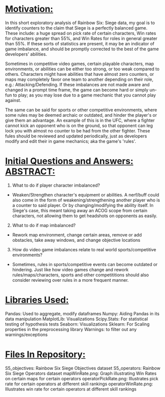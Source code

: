 # <u>Motivation:</u>
In this short exploratory analysis of Rainbow Six: Siege data, my goal is to identify counters to the claim that Siege is a perfectly balanced game.  These include: a huge spread on pick rate of certain characters, Win rates for characters greater than 55%, and Win Rates for roles in general greater than 55%.  If these sorts of statistics are present, it may be an indicator of game imbalance, and should be promptly corrected to the best of the game developers' abilities.

Sometimes in competitive video games, certain playable characters, map environments, or abilities can be either too strong, or too weak compared to others.  Characters might have abilities that have almost zero counters, or maps may completely favor one team to another depending on their role, e.g.: Attacking/Defending.  If these imbalances are not made aware and changed in a prompt time frame, the game can become hard or simply un-fun to play; as you may lose due to a game mechanic that you cannot play against.

The same can be said for sports or other competitive environments, where some rules may be deemed archaic or outdated, and hinder the player's or give them an advantage.  An example of this is in the UFC, where a fighter cannot kick an opponent who is on the ground, so that opponent can leg lock you with almost no counter to be had from the other fighter.  These fules should be reviewed and updated periodically, just as developers modify and edit their in game mechanics; aka the game's 'rules'.

# <u>Initial Questions and Answers: ABSTRACT:</u>
1. What to do if player character imbalanced?
+ Weaken/Strengthen character's equipment or abilities.  A nerf/buff could also come in the form of weakening/strengthening another player who is a counter to said player. Or by changing/modifying the ability itself.  In Siege's case, this meant taking away an ACOG scope from certain characters, not allowing them to get headshots on opponents as easily.

2. What to do if map imbalanced?
+ Rework map environment, change certain areas, remove or add obstacles, take away windows, and change objective locations

3. How do video game imbalances relate to real world sports/competitive environments?
+ Sometimes, rules in sports/competitive events can become outdated or hindering. Just like how video games change and rework rules/maps/characters, sports and other competititions should also consider reviewing over rules in a more frequent manner.



# <u>Libraries Used:</u>

Pandas: Used to aggregate, modify dataframes
Numpy: Aiding Pandas in its data manipulation
MatplotLib: Visualizations
Scipy.Stats: For statistical testing of hypothesis tests
Seaborn: Visualizations
Sklearn: For Scaling properties in the preprocessing library
Warnings: to filter out any warnings/exceptions

# <u>Files In Repository:</u>
S5_objectives: Rainbow Six Siege Objectives dataset 
S5_operators: Rainbow Six Siege Operators dataset
mapWinRate.png: Graph illustrating Win Rates on certain maps for certain operators
operatorPickRate.png: Illustrates pick rate for certain operators at different skill rankings
operatorWinRate.png: Illustrates win rate for certain operators at different skill rankings
